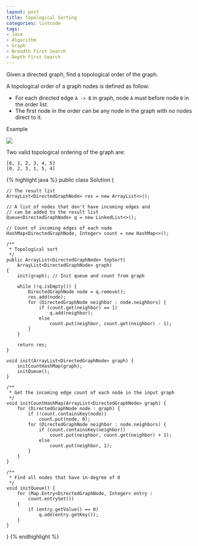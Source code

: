 ```yaml
---
layout: post
title: Topological Sorting
categories: lintcode
tags:
- Java
- Algorithm
- Graph
- Breadth First Search
- Depth First Search
---
```


Given a directed graph, find a topological order of the graph.

A topological order of a graph nodes is defined as follow:

- For each directed edge `A -> B` in graph, node `A` must before node `B` in the order list.
- The first node in the order can be any node in the graph with no nodes direct to it.

Example

<img src="https://encrypted-tbn0.gstatic.com/images?q=tbn:ANd9GcThE9AgZZszyhwe0o9qpp3VyizdIj9kWwMY50HiQEysXvkSLsoZ">

Two valid topological ordering of the graph are:

```
[0, 1, 2, 3, 4, 5]
[0, 2, 3, 1, 5, 4]
```

{% highlight java %}
public class Solution {
    
    // The result list
    ArrayList<DirectedGraphNode> res = new ArrayList<>();
    
    // A list of nodes that don't have incoming edges and
    // can be added to the result list
    Queue<DirectedGraphNode> q = new LinkedList<>();
    
    // Count of incoming edges of each node
    HashMap<DirectedGraphNode, Integer> count = new HashMap<>();
    
    /**
     * Topological sort
     */
    public ArrayList<DirectedGraphNode> topSort(
        ArrayList<DirectedGraphNode> graph)
    {
        init(graph); // Init queue and count from graph
        
        while (!q.isEmpty()) {
            DirectedGraphNode node = q.remove();
            res.add(node);
            for (DirectedGraphNode neighbor : node.neighbors) {
                if (count.get(neighbor) == 1)
                    q.add(neighbor);
                else
                    count.put(neighbor, count.get(neighbor) - 1);
            }
        }
        
        return res;
    }
    
    void init(ArrayList<DirectedGraphNode> graph) {
        initCountHashMap(graph);
        initQueue();
    }
    
    /**
     * Get the incoming edge count of each node in the input graph
     */
    void initCountHashMap(ArrayList<DirectedGraphNode> graph) {
        for (DirectedGraphNode node : graph) {
            if (!count.containsKey(node))
                count.put(node, 0);
            for (DirectedGraphNode neighbor : node.neighbors) {
                if (count.containsKey(neighbor))
                    count.put(neighbor, count.get(neighbor) + 1);
                else
                    count.put(neighbor, 1);
            }
        }
    }
    
    /**
     * Find all nodes that have in-degree of 0
     */
    void initQueue() {
        for (Map.Entry<DirectedGraphNode, Integer> entry :
            count.entrySet())
        {
            if (entry.getValue() == 0)
                q.add(entry.getKey());
        }
    }
}
{% endhighlight %}